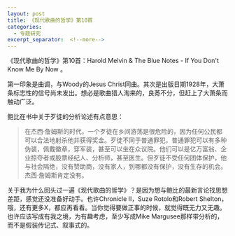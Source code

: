 ```yaml
---
layout: post
title: 《现代歌曲的哲学》第10首
categories:
  - 专题研究
excerpt_separator:  <!--more-->
---
```

<!--more-->
《现代歌曲的哲学》第10首：Harold Melvin & The Blue Notes - If You Don't Know Me By Now 。

第一印象是曲调，与Woody的Jesus Christ同曲。其次是出版日期1928年，大萧条标志性的信号尚未发出。想必是歌曲猎人淘来的，良莠不分，但赶上了大萧条而触动广泛。

鲍比在书中关于歹徒的分析论述有点意思：

> 在杰西·詹姆斯的时代，一个歹徒在乡间游荡是很危险的，因为任何公民都可以合法地射杀他并获得奖金。歹徒不同于普通罪犯，普通罪犯可以有多种伪装，佩戴徽章，穿军装，甚至可以坐在众议院。他们可以是亿万富翁、企业掠夺者或股票经纪人、分析师，甚至医生。但歹徒不受任何团体保护，他与社会隔绝，没有赞助商，没有家人，到哪都没有保护，没有生存的机会。杰西·詹姆斯肯定没有。

关于我为什么回头过一遍《现代歌曲的哲学》？是因为想与鲍比的最新言论找思想差距，感觉还没准备好动手。也许Chronicle II，Suze Rotolo和Robert Shelton，哦，还有更多X，都应再看看。当你觉得要做正事的时候，就觉得既无力又无趣。也许应该写成有我之境，为有趣考虑，至少写成Mike Margusee那样带分析的，而不是假装传记式、叙事式的。
